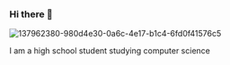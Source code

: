 ### Hi there 👋

![137962380-980d4e30-0a6c-4e17-b1c4-6fd0f41576c5](https://user-images.githubusercontent.com/83631552/171694769-e3cb69c6-7bfb-41ac-8f7d-25990e9a52df.gif)

I am a high school student studying computer science
